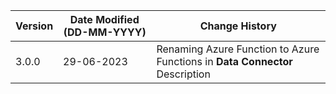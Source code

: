 | **Version** | **Date Modified (DD-MM-YYYY)** | **Change History**                                                             |
|-------------|--------------------------------|--------------------------------------------------------------------------------|
| 3.0.0       | 29-06-2023                     | Renaming Azure Function to Azure Functions in **Data Connector** Description   | 
